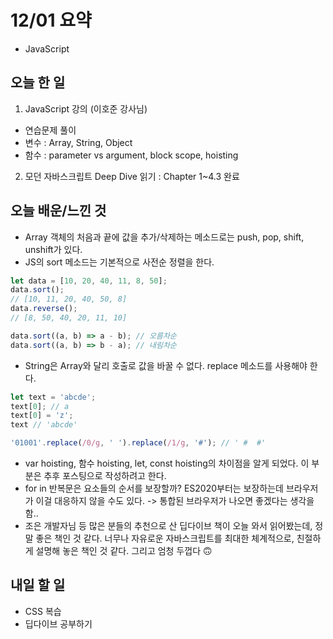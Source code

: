 # 12/01 요약
- JavaScript

## 오늘 한 일
1. JavaScript 강의 (이호준 강사님)
- 연습문제 풀이
- 변수 : Array, String, Object
- 함수 : parameter vs argument, block scope, hoisting

2. 모던 자바스크립트 Deep Dive 읽기 : Chapter 1~4.3 완료

## 오늘 배운/느낀 것
- Array 객체의 처음과 끝에 값을 추가/삭제하는 메소드로는 push, pop, shift, unshift가 있다.
- JS의 sort 메소드는 기본적으로 사전순 정렬을 한다.

```javascript
let data = [10, 20, 40, 11, 8, 50];
data.sort();
// [10, 11, 20, 40, 50, 8]
data.reverse();
// [8, 50, 40, 20, 11, 10]

data.sort((a, b) => a - b); // 오름차순
data.sort((a, b) => b - a); // 내림차순
```
- String은 Array와 달리 호출로 값을 바꿀 수 없다. replace 메소드를 사용해야 한다.

```javascript
let text = 'abcde';
text[0]; // a
text[0] = 'z';
text // 'abcde'

'01001'.replace(/0/g, ' ').replace(/1/g, '#'); // ' #  #'
```
- var hoisting, 함수 hoisting, let, const hoisting의 차이점을 알게 되었다. 이 부분은 추후 포스팅으로 작성하려고 한다.
- for in 반복문은 요소들의 순서를 보장할까? ES2020부터는 보장하는데 브라우저가 이걸 대응하지 않을 수도 있다. -> 통합된 브라우저가 나오면 좋겠다는 생각을 함..
- 조은 개발자님 등 많은 분들의 추천으로 산 딥다이브 책이 오늘 와서 읽어봤는데, 정말 좋은 책인 것 같다. 너무나 자유로운 자바스크립트를 최대한 체계적으로, 친절하게 설명해 놓은 책인 것 같다. 그리고 엄청 두껍다 🙃

## 내일 할 일
- CSS 복습
- 딥다이브 공부하기